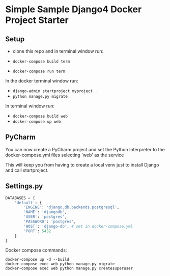 # Simple Sample Django4 Docker Project Starter


## Setup

* clone this repo and in terminal window run:

* `docker-compose build term`

* `docker-compose run term`

In the docker terminal window run:

* `django-admin startproject myproject .`
* `python manage.py migrate`

In terminal window run:

* `docker-compose build web`
* `docker-compose up web`


## PyCharm

You can now create a PyCharm project and set the Python Interpreter to the docker-compose.yml files selecting 'web' as the service

This will keep you from having to create a local venv just to install Django and call startproject.

## Settings.py

```python
DATABASES = {
    'default': {
        'ENGINE': 'django.db.backends.postgresql',
        'NAME': 'djangodb',
        'USER': 'postgres',
        'PASSWORD': 'postgres',
        'HOST': 'django-db', # set in docker-compose.yml
        'PORT': 5432
    }
}

```

Docker compose commands:

```shell
docker-compose up -d --build
docker-compose exec web python manage.py migrate
docker-compose exec web python manage.py createsuperuser

```
